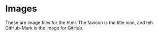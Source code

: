 # Images
These are image files for the html. The favicon is the title icon, and teh GitHub-Mark is the image for GitHub.
